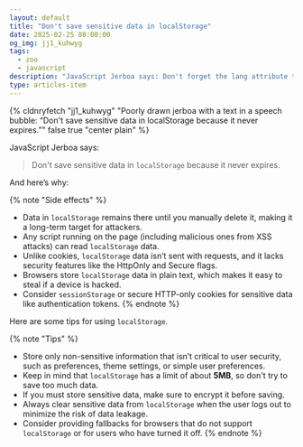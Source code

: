```yaml
---
layout: default
title: "Don't save sensitive data in localStorage"
date: 2025-02-25 08:00:00
og_img: jj1_kuhwyg
tags:
  - zoo
  - javascript
description: "JavaScript Jerboa says: Don't forget the lang attribute to define the default language."
type: articles-item
---
```


{% cldnryfetch "jj1_kuhwyg" "Poorly drawn jerboa with a text in a speech bubble: “Don't save sensitive data in localStorage because it never expires.”" false true "center plain" %}

JavaScript Jerboa says:

> Don't save sensitive data in `localStorage` because it never expires.

And here’s why:

{% note "Side effects" %}
- Data in `localStorage` remains there until you manually delete it, making it a long-term target for attackers.
- Any script running on the page (including malicious ones from XSS attacks) can read `localStorage` data.
- Unlike cookies, `localStorage` data isn’t sent with requests, and it lacks security features like the HttpOnly and Secure flags.
- Browsers store `localStorage` data in plain text, which makes it easy to steal if a device is hacked.
- Consider `sessionStorage` or secure HTTP-only cookies for sensitive data like authentication tokens.
{% endnote %}

Here are some tips for using `localStorage`.

{% note "Tips" %}
- Store only non-sensitive information that isn’t critical to user security, such as preferences, theme settings, or simple user preferences.
- Keep in mind that `localStorage` has a limit of about **5MB**, so don't try to save too much data.
- If you must store sensitive data, make sure to encrypt it before saving.
- Always clear sensitive data from `localStorage` when the user logs out to minimize the risk of data leakage.
- Consider providing fallbacks for browsers that do not support `localStorage` or for users who have turned it off.
{% endnote %}
